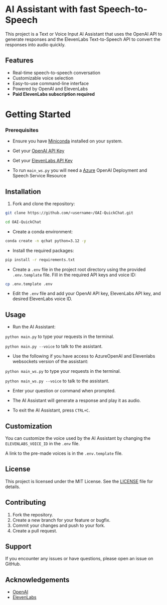 # AI Assistant with fast Speech-to-Speech

This project is a Text or Voice Input AI Assistant that uses the OpenAI API to generate responses and the ElevenLabs Text-to-Speech API to convert the responses into audio quickly.

## Features

- Real-time speech-to-speech conversation
- Customizable voice selection
- Easy-to-use command-line interface
- Powered by OpenAI and ElevenLabs
- **Paid ElevenLabs subscription required**

# Getting Started

### Prerequisites

- Ensure you have [Miniconda](https://docs.anaconda.com/free/miniconda/#latest-miniconda-installer-links) installed on your system.

- Get your [OpenAI API Key](https://platform.openai.com/api-keys)

- Get your [ElevenLabs API Key](https://elevenlabs.io/app/subscription)

- To run ```main_ws.py``` you will need a [Azure](https://portal.azure.com/) OpenAI Deployment and Speech Service Resource

## Installation

1. Fork and clone the repository:

```bash
git clone https://github.com/<username>/OAI-QuickChat.git

cd OAI-QuickChat
```

- Create a conda environment:

```bash
conda create -n qchat python=3.12 -y
```

- Install the required packages:

```bash
pip install -r requirements.txt
```

- Create a `.env` file in the project root directory using the provided `.env.template` file. Fill in the required API keys and voice ID:

```bash
cp .env.template .env
```

- Edit the `.env` file and add your OpenAI API key, ElevenLabs API key, and desired ElevenLabs voice ID.

## Usage

- Run the AI Assistant:

```python main.py``` to type your requests in the terminal.

```python main.py --voice``` to talk to the assistant.

- Use the following if you have access to AzureOpenAI and Elevenlabs websockets version of the assistant:

```python main_ws.py``` to type your requests in the terminal.

```python main_ws.py --voice``` to talk to the assistant.

- Enter your question or command when prompted.

- The AI Assistant will generate a response and play it as audio.

- To exit the AI Assistant, press `CTRL+C`.

## Customization

You can customize the voice used by the AI Assistant by changing the `ELEVENLABS_VOICE_ID` in the `.env` file.

A link to the pre-made voices is in the `.env.template` file.

## License

This project is licensed under the MIT License. See the [LICENSE](LICENSE) file for details.

## Contributing

1. Fork the repository.
2. Create a new branch for your feature or bugfix.
3. Commit your changes and push to your fork.
4. Create a pull request.

## Support

If you encounter any issues or have questions, please open an issue on GitHub.

## Acknowledgements

- [OpenAI](https://www.openai.com/)
- [ElevenLabs](https://www.elevenlabs.io/)
